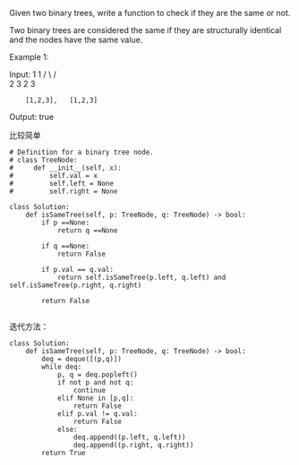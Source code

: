 Given two binary trees, write a function to check if they are the same or not.

Two binary trees are considered the same if they are structurally identical and the nodes have the same value.

Example 1:

Input:     1         1
          / \       / \
         2   3     2   3

        [1,2,3],   [1,2,3]

Output: true


比较简单
```
# Definition for a binary tree node.
# class TreeNode:
#     def __init__(self, x):
#         self.val = x
#         self.left = None
#         self.right = None

class Solution:
    def isSameTree(self, p: TreeNode, q: TreeNode) -> bool:
        if p ==None:
            return q ==None
        
        if q ==None:
            return False
        
        if p.val == q.val:
            return self.isSameTree(p.left, q.left) and self.isSameTree(p.right, q.right)
        
        return False
        
```

迭代方法：
```
class Solution:
    def isSameTree(self, p: TreeNode, q: TreeNode) -> bool:
        deq = deque([(p,q)])
        while deq:
            p, q = deq.popleft()
            if not p and not q:
                continue
            elif None in [p,q]:
                return False
            elif p.val != q.val:
                return False
            else:
                deq.append((p.left, q.left))
                deq.append((p.right, q.right))
        return True
                
```
